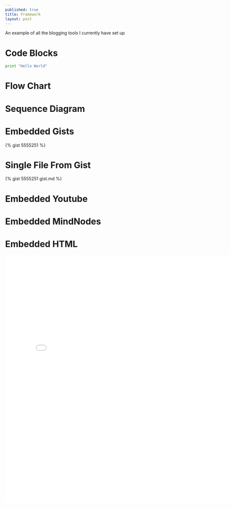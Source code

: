 ```yaml
---
published: true
title: Framework
layout: post
---
```


An example of all the blogging tools I currently have set up  


# Code Blocks
```python
print "Hello World"
```

# Flow Chart
<div id="flowchart_diagram"></div>
<script>
  var diagram = flowchart.parse(
    "st=>start: Start:>http://www.google.com[blank]" + "\n" +
    "e=>end:>http://www.google.com" + "\n" +
    "op1=>operation: My Operation" + "\n" +
    "sub1=>subroutine: My Subroutine" + "\n" +
    "cond=>condition: Yes" + "\n" +
    "or No?:>http://www.google.com" + "\n" +
    "io=>inputoutput: catch something..."" + "\n" +
    "st->op1->cond" + "\n" +
    "cond(yes)->io->e" + "\n" +
    "cond(no)->sub1(right)->op1"
  );
  diagram.drawSVG('flowchart_diagram');
</script>

# Sequence Diagram
<div id="sequence_diagram"></div>
<script>
  var diagram = Diagram.parse("A->B: Message");
  diagram.drawSVG("sequence_diagram", {theme: 'hand'});
</script>

# Embedded Gists
{% gist 5555251 %}

# Single File From Gist
{% gist 5555251 gist.md %}

# Embedded Youtube
<div class="youtube" id="29MAL8pJImQ"></div>

# Embedded MindNodes
<div class="mindnode" id="hUeMkB8zxTG87BXHyJJWziGRgXTxyrTNqrk7yjYw"></div>

# Embedded HTML
<div><p align="center"><iframe width="800" height="800" src="/me.html" frameborder="0" allowfullscreen></iframe></p></div>

